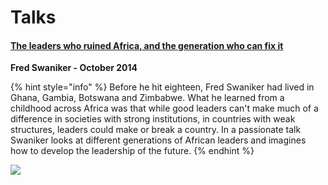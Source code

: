 # Talks

#### [The leaders who ruined Africa, and the generation who can fix it](http://www.youtube.com/watch?v=kcEIsbO0ivA)

**Fred Swaniker - October 2014**

{% hint style="info" %}
Before he hit eighteen, Fred Swaniker had lived in Ghana, Gambia, Botswana and Zimbabwe. What he learned from a childhood across Africa was that while good leaders can't make much of a difference in societies with strong institutions, in countries with weak structures, leaders could make or break a country. In a passionate talk Swaniker looks at different generations of African leaders and imagines how to develop the leadership of the future.
{% endhint %}

[![](http://img.youtube.com/vi/kcEIsbO0ivA/0.jpg)](http://www.youtube.com/watch?v=kcEIsbO0ivA)
